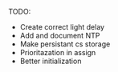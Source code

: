 TODO:
- Create correct light delay
- Add and document NTP
- Make persistant cs storage
- Prioritazation in assign
- Better initialization
